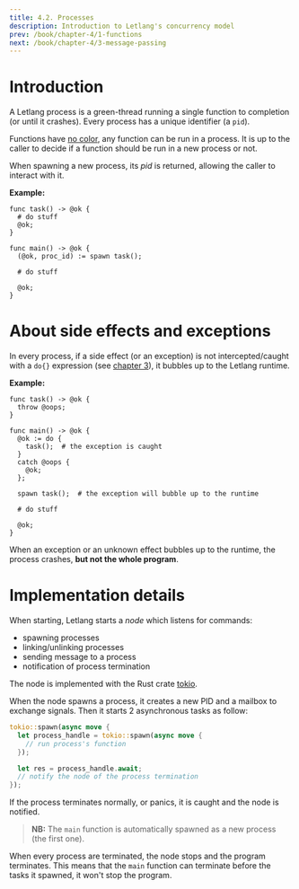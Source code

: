 ```yaml
---
title: 4.2. Processes
description: Introduction to Letlang's concurrency model
prev: /book/chapter-4/1-functions
next: /book/chapter-4/3-message-passing
---
```


# Introduction

A Letlang process is a green-thread running a single function to completion (or
until it crashes). Every process has a unique identifier (a `pid`).

Functions have [no color](https://journal.stuffwithstuff.com/2015/02/01/what-color-is-your-function/), any function can be run in a process. It is up to
the caller to decide if a function should be run in a new process or not.

When spawning a new process, its *pid* is returned, allowing the caller to
interact with it.

**Example:**

```letlang
func task() -> @ok {
  # do stuff
  @ok;
}

func main() -> @ok {
  (@ok, proc_id) := spawn task();

  # do stuff

  @ok;
}
```

# About side effects and exceptions

In every process, if a side effect (or an exception) is not intercepted/caught
with a `do{}` expression (see [chapter 3](/book/chapter-3)), it bubbles up to
the Letlang runtime.

**Example:**

```letlang
func task() -> @ok {
  throw @oops;
}

func main() -> @ok {
  @ok := do {
    task();  # the exception is caught
  }
  catch @oops {
    @ok;
  };

  spawn task();  # the exception will bubble up to the runtime

  # do stuff

  @ok;
}
```

When an exception or an unknown effect bubbles up to the runtime, the process
crashes, **but not the whole program**.

# Implementation details

When starting, Letlang starts a *node* which listens for commands:

 - spawning processes
 - linking/unlinking processes
 - sending message to a process
 - notification of process termination

The node is implemented with the Rust crate [tokio](https://tokio.rs).

When the node spawns a process, it creates a new PID and a mailbox to exchange
signals. Then it starts 2 asynchronous tasks as follow:

```rust
tokio::spawn(async move {
  let process_handle = tokio::spawn(async move {
    // run process's function
  });

  let res = process_handle.await;
  // notify the node of the process termination
});
```

If the process terminates normally, or panics, it is caught and the node is
notified.

> **NB:** The `main` function is automatically spawned as a new process (the
> first one).

When every process are terminated, the node stops and the program terminates.
This means that the `main` function can terminate before the tasks it spawned,
it won't stop the program.
